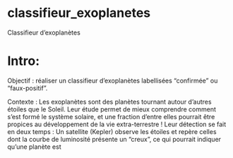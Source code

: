 # classifieur_exoplanetes
Classifieur d’exoplanètes

# Intro:


Objectif : réaliser un classifieur d’exoplanètes labellisées “confirmée” ou “faux-positif”. 


Contexte : Les exoplanètes sont des planètes tournant autour d’autres étoiles que le Soleil. Leur étude permet de mieux comprendre comment s’est formé le système solaire, et une fraction d’entre elles pourrait être propices au développement de la vie extra-terrestre ! Leur détection se fait en deux temps :
Un satellite (Kepler) observe les étoiles et repère celles dont la courbe de luminosité présente un “creux”, ce qui pourrait indiquer qu’une planète est 


